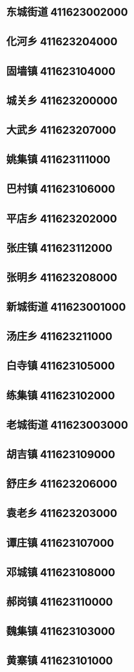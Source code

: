 # 东城街道 411623002000
# 化河乡 411623204000
# 固墙镇 411623104000
# 城关乡 411623200000
# 大武乡 411623207000
# 姚集镇 411623111000
# 巴村镇 411623106000
# 平店乡 411623202000
# 张庄镇 411623112000
# 张明乡 411623208000
# 新城街道 411623001000
# 汤庄乡 411623211000
# 白寺镇 411623105000
# 练集镇 411623102000
# 老城街道 411623003000
# 胡吉镇 411623109000
# 舒庄乡 411623206000
# 袁老乡 411623203000
# 谭庄镇 411623107000
# 邓城镇 411623108000
# 郝岗镇 411623110000
# 魏集镇 411623103000
# 黄寨镇 411623101000
